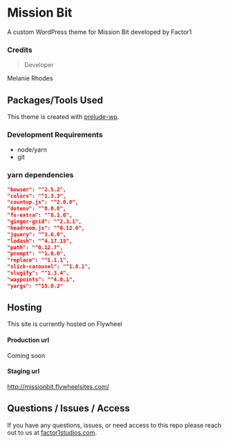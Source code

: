 # Mission Bit
A custom WordPress theme for Mission Bit developed by Factor1

### Credits
> Developer

Melanie Rhodes

## Packages/Tools Used
This theme is created with [prelude-wp](https://github.com/prelude-wp).

### Development Requirements
- node/yarn
- git

### yarn dependencies
```json
"bowser": "^2.5.2",
"colors": "^1.3.3",
"countup.js": "^2.0.8",
"dotenv": "^8.0.0",
"fs-extra": "^8.1.0",
"ginger-grid": "^2.3.1",
"headroom.js": "^0.12.0",
"jquery": "^3.6.0",
"lodash": "^4.17.15",
"path": "^0.12.7",
"prompt": "^1.0.0",
"replace": "^1.1.1",
"slick-carousel": "^1.8.1",
"slugify": "^1.3.4",
"waypoints": "^4.0.1",
"yargs": "^15.0.2"
```

## Hosting
This site is currently hosted on Flywheel

#### Production url
Coming soon

#### Staging url
http://missionbit.flywheelsites.com/

## Questions / Issues / Access
If you have any questions, issues, or need access to this repo please reach out to
us at [factor1studios.com](http://factor1studios.com).